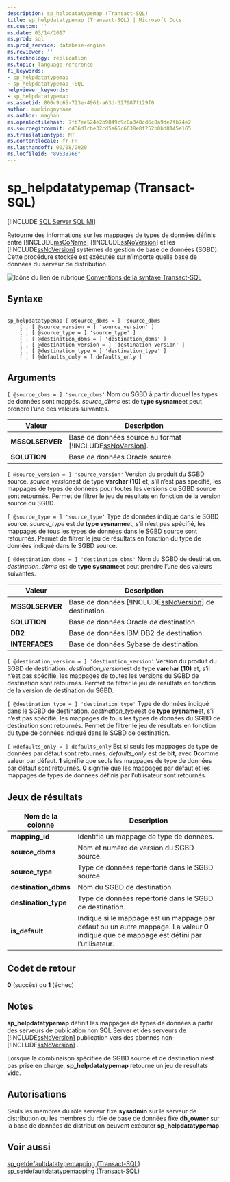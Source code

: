 ```yaml
---
description: sp_helpdatatypemap (Transact-SQL)
title: sp_helpdatatypemap (Transact-SQL) | Microsoft Docs
ms.custom: ''
ms.date: 03/14/2017
ms.prod: sql
ms.prod_service: database-engine
ms.reviewer: ''
ms.technology: replication
ms.topic: language-reference
f1_keywords:
- sp_helpdatatypemap
- sp_helpdatatypemap_TSQL
helpviewer_keywords:
- sp_helpdatatypemap
ms.assetid: 800c9c65-723e-4961-a63d-327987f129f0
author: markingmyname
ms.author: maghan
ms.openlocfilehash: 7fb7ee524e2b9849c9c8a348cd6c8a9de7fb74e2
ms.sourcegitcommit: dd36d1cbe32cd5a65c6638e8f252b0bd8145e165
ms.translationtype: MT
ms.contentlocale: fr-FR
ms.lasthandoff: 09/08/2020
ms.locfileid: "89538766"
---
```

# <a name="sp_helpdatatypemap-transact-sql"></a>sp_helpdatatypemap (Transact-SQL)
[!INCLUDE [SQL Server SQL MI](../../includes/applies-to-version/sql-asdbmi.md)]

  Retourne des informations sur les mappages de types de données définis entre [!INCLUDE[msCoName](../../includes/msconame-md.md)] [!INCLUDE[ssNoVersion](../../includes/ssnoversion-md.md)] et les [!INCLUDE[ssNoVersion](../../includes/ssnoversion-md.md)] systèmes de gestion de base de données (SGBD). Cette procédure stockée est exécutée sur n’importe quelle base de données du serveur de distribution.  
  
 ![Icône du lien de rubrique](../../database-engine/configure-windows/media/topic-link.gif "Icône du lien de rubrique") [Conventions de la syntaxe Transact-SQL](../../t-sql/language-elements/transact-sql-syntax-conventions-transact-sql.md)  
  
## <a name="syntax"></a>Syntaxe  
  
```  
  
sp_helpdatatypemap [ @source_dbms = ] 'source_dbms'   
    [ , [ @source_version = ] 'source_version' ]  
    [ , [ @source_type = ] 'source_type' ]   
    [ , [ @destination_dbms = ] 'destination_dbms' ]  
    [ , [ @destination_version = ] 'destination_version' ]  
    [ , [ @destination_type = ] 'destination_type' ]  
    [ , [ @defaults_only = ] defaults_only ]  
```  
  
## <a name="arguments"></a>Arguments  
`[ @source_dbms = ] 'source_dbms'` Nom du SGBD à partir duquel les types de données sont mappés. *source_dbms* est de **type sysname**et peut prendre l’une des valeurs suivantes.  
  
|Valeur|Description|  
|-----------|-----------------|  
|**MSSQLSERVER**|Base de données source au format [!INCLUDE[ssNoVersion](../../includes/ssnoversion-md.md)].|  
|**SOLUTION**|Base de données Oracle source.|  
  
`[ @source_version = ] 'source_version'` Version du produit du SGBD source. *source_version*est de type **varchar (10)** et, s’il n’est pas spécifié, les mappages de types de données pour toutes les versions du SGBD source sont retournés. Permet de filtrer le jeu de résultats en fonction de la version source du SGBD.  
  
`[ @source_type = ] 'source_type'` Type de données indiqué dans le SGBD source. *source_type* est de **type sysname**et, s’il n’est pas spécifié, les mappages de tous les types de données dans le SGBD source sont retournés. Permet de filtrer le jeu de résultats en fonction du type de données indiqué dans le SGBD source.  
  
`[ @destination_dbms = ] 'destination_dbms'` Nom du SGBD de destination. *destination_dbms* est de **type sysname**et peut prendre l’une des valeurs suivantes.  
  
|Valeur|Description|  
|-----------|-----------------|  
|**MSSQLSERVER**|Base de données [!INCLUDE[ssNoVersion](../../includes/ssnoversion-md.md)] de destination.|  
|**SOLUTION**|Base de données Oracle de destination.|  
|**DB2**|Base de données IBM DB2 de destination.|  
|**INTERFACES**|Base de données Sybase de destination.|  
  
`[ @destination_version = ] 'destination_version'` Version du produit du SGBD de destination. *destination_version*est de type **varchar (10)** et, s’il n’est pas spécifié, les mappages de toutes les versions du SGBD de destination sont retournés. Permet de filtrer le jeu de résultats en fonction de la version de destination du SGBD.  
  
`[ @destination_type = ] 'destination_type'` Type de données indiqué dans le SGBD de destination. *destination_type*est de **type sysname**et, s’il n’est pas spécifié, les mappages de tous les types de données du SGBD de destination sont retournés. Permet de filtrer le jeu de résultats en fonction du type de données indiqué dans le SGBD de destination.  
  
`[ @defaults_only = ] defaults_only` Est si seuls les mappages de type de données par défaut sont retournés. *defaults_only* est de **bit**, avec **0**comme valeur par défaut. **1** signifie que seuls les mappages de type de données par défaut sont retournés. **0** signifie que les mappages par défaut et les mappages de types de données définis par l’utilisateur sont retournés.  
  
## <a name="result-sets"></a>Jeux de résultats  
  
|Nom de la colonne|Description|  
|-----------------|-----------------|  
|**mapping_id**|Identifie un mappage de type de données.|  
|**source_dbms**|Nom et numéro de version du SGBD source.|  
|**source_type**|Type de données répertorié dans le SGBD source.|  
|**destination_dbms**|Nom du SGBD de destination.|  
|**destination_type**|Type de données répertorié dans le SGBD de destination.|  
|**is_default**|Indique si le mappage est un mappage par défaut ou un autre mappage. La valeur **0** indique que ce mappage est défini par l’utilisateur.|  
  
## <a name="return-code-values"></a>Codet de retour  
 **0** (succès) ou **1** (échec)  
  
## <a name="remarks"></a>Notes  
 **sp_helpdatatypemap** définit les mappages de types de données à partir des serveurs de publication non SQL Server et des serveurs de [!INCLUDE[ssNoVersion](../../includes/ssnoversion-md.md)] publication vers des abonnés non- [!INCLUDE[ssNoVersion](../../includes/ssnoversion-md.md)] .  
  
 Lorsque la combinaison spécifiée de SGBD source et de destination n’est pas prise en charge, **sp_helpdatatypemap** retourne un jeu de résultats vide.  
  
## <a name="permissions"></a>Autorisations  
 Seuls les membres du rôle serveur fixe **sysadmin** sur le serveur de distribution ou les membres du rôle de base de données fixe **db_owner** sur la base de données de distribution peuvent exécuter **sp_helpdatatypemap**.  
  
## <a name="see-also"></a>Voir aussi  
 [sp_getdefaultdatatypemapping &#40;Transact-SQL&#41;](../../relational-databases/system-stored-procedures/sp-getdefaultdatatypemapping-transact-sql.md)   
 [sp_setdefaultdatatypemapping &#40;Transact-SQL&#41;](../../relational-databases/system-stored-procedures/sp-setdefaultdatatypemapping-transact-sql.md)  
  
  
